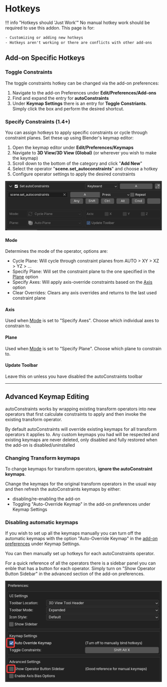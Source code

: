 # Hotkeys
!!! info "Hotkeys should 'Just Work'"
    No manual hotkey work should be required to use this addon. This page is for:
    
    - Customizing or adding new hotkeys
    - Hotkeys aren't working or there are conflicts with other add-ons

## Add-on Specific Hotkeys
### Toggle Constraints
The toggle constraints hotkey can be changed via the add-on preferences:

1. Navigate to the add-on Preferences under **Edit/Preferences/Add-ons**
2. Find and expand the entry for **autoConstraints**
3. Under **Keymap Settings** there is an entry for **Toggle Constriants**. Simply click the box and perform the desired shortcut.

### Specify Constraints (1.4+)
You can assign hotkeys to apply specific constraints or cycle through constraint planes. Set these up using Blender's keymap editor:

1. Open the keymap editor under **Edit/Preferences/Keymaps**
2. Navigate to **3D View/3D View (Global)** (or wherever you wish to make the keymap)
3. Scroll down to the bottom of the category and click "**Add New**"
4. Select the operator "**scene.set_autoconstraints**" and choose a hotkey
5. Configure operator settings to apply the desired constraints

![](assets/custom_hotkey1.png)
#### Mode
Determines the mode of the operator, options are:

- Cycle Plane: Will cycle through constraint planes from AUTO > XY > XZ > YZ > ...
- Specify Plane: Will set the constraint plane to the one specified in the [Plane](#plane) option
- Specify Axes: Will apply axis-override constraints based on the [Axis](#axis) option
- Clear Overrides: Clears any axis overrides and returns to the last used constraint plane

#### Axis
Used when [Mode](#mode) is set to "Specify Axes". Choose which individual axes to constrain to.

#### Plane
Used when [Mode](#mode) is set to "Specify Plane". Choose which plane to constrain to.

#### Update Toolbar
Leave this on unless you have disabled the autoConstraints toolbar

----
## Advanced Keymap Editing

autoConstraints works by wrapping existing transform operators into new operators that first calculate constraints to apply and then invoke the existing transform operator.

By default autoConstraints will override existing keymaps for all transform operators it applies to. Any custom keymaps you had will be respected and existing keymaps are never deleted, only disabled and fully restored when the add-on is disabled/uninstalled

### Changing Transform keymaps

To change keymaps for transform operators, **ignore the autoConstraint keymaps**.

Change the keymaps for the original transform operators in the usual way and then refresh the autoConstraints keymaps by either:

- disabling/re-enabling the add-on
- Toggling "Auto-Override Keymap" in the add-on preferences under Keymap Settings

### Disabling automatic keymaps
If you wish to set up all the keymaps manually you can turn off the automatic keymaps with the option "Auto-Override Keymap" in the [add-on preferences](preferences.md#keymap-settings) under Keymap Settings.

You can then manually set up hotkeys for each autoConstraints operator.

For a quick reference of all the operators there is a sidebar panel you can enble that has a button for each operator. Simply turn on "Show Operator Button Sidebar" in the advanced section of the add-on preferences.

![Manual Keymap](assets/manual_keymap.webp)